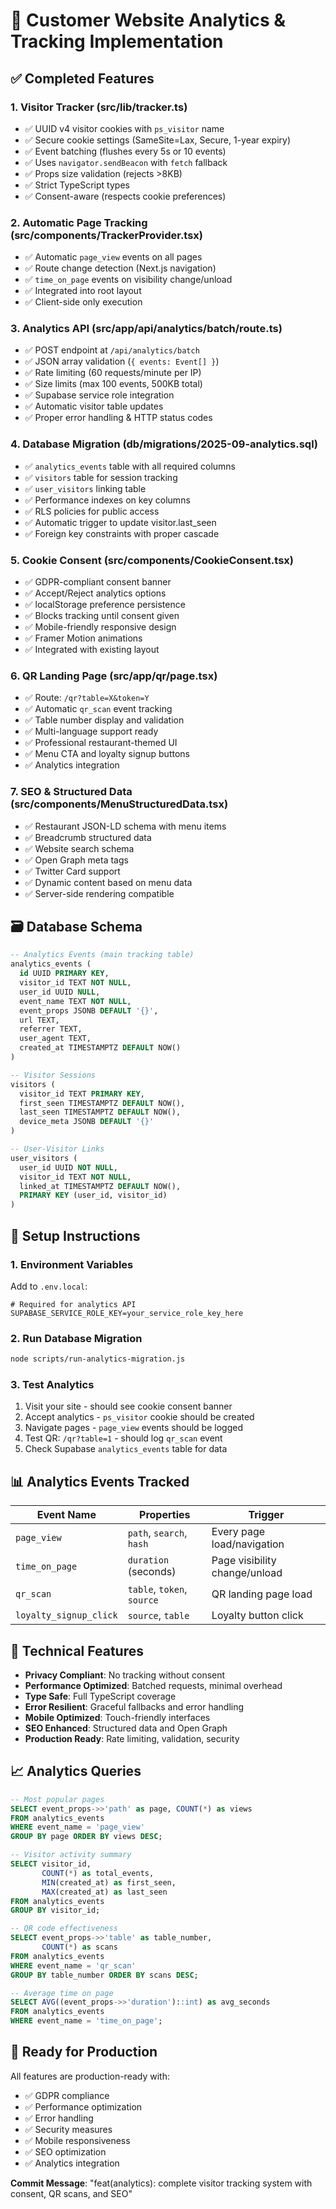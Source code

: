 # 🎯 Customer Website Analytics & Tracking Implementation

## ✅ **Completed Features**

### 1. **Visitor Tracker (src/lib/tracker.ts)**
- ✅ UUID v4 visitor cookies with `ps_visitor` name
- ✅ Secure cookie settings (SameSite=Lax, Secure, 1-year expiry)
- ✅ Event batching (flushes every 5s or 10 events)
- ✅ Uses `navigator.sendBeacon` with `fetch` fallback
- ✅ Props size validation (rejects >8KB)
- ✅ Strict TypeScript types
- ✅ Consent-aware (respects cookie preferences)

### 2. **Automatic Page Tracking (src/components/TrackerProvider.tsx)**
- ✅ Automatic `page_view` events on all pages
- ✅ Route change detection (Next.js navigation)
- ✅ `time_on_page` events on visibility change/unload
- ✅ Integrated into root layout
- ✅ Client-side only execution

### 3. **Analytics API (src/app/api/analytics/batch/route.ts)**
- ✅ POST endpoint at `/api/analytics/batch`
- ✅ JSON array validation (`{ events: Event[] }`)
- ✅ Rate limiting (60 requests/minute per IP)
- ✅ Size limits (max 100 events, 500KB total)
- ✅ Supabase service role integration
- ✅ Automatic visitor table updates
- ✅ Proper error handling & HTTP status codes

### 4. **Database Migration (db/migrations/2025-09-analytics.sql)**
- ✅ `analytics_events` table with all required columns
- ✅ `visitors` table for session tracking
- ✅ `user_visitors` linking table
- ✅ Performance indexes on key columns
- ✅ RLS policies for public access
- ✅ Automatic trigger to update visitor.last_seen
- ✅ Foreign key constraints with proper cascade

### 5. **Cookie Consent (src/components/CookieConsent.tsx)**
- ✅ GDPR-compliant consent banner
- ✅ Accept/Reject analytics options
- ✅ localStorage preference persistence
- ✅ Blocks tracking until consent given
- ✅ Mobile-friendly responsive design
- ✅ Framer Motion animations
- ✅ Integrated with existing layout

### 6. **QR Landing Page (src/app/qr/page.tsx)**
- ✅ Route: `/qr?table=X&token=Y`
- ✅ Automatic `qr_scan` event tracking
- ✅ Table number display and validation
- ✅ Multi-language support ready
- ✅ Professional restaurant-themed UI
- ✅ Menu CTA and loyalty signup buttons
- ✅ Analytics integration

### 7. **SEO & Structured Data (src/components/MenuStructuredData.tsx)**
- ✅ Restaurant JSON-LD schema with menu items
- ✅ Breadcrumb structured data
- ✅ Website search schema
- ✅ Open Graph meta tags
- ✅ Twitter Card support
- ✅ Dynamic content based on menu data
- ✅ Server-side rendering compatible

## 🗃️ **Database Schema**

```sql
-- Analytics Events (main tracking table)
analytics_events (
  id UUID PRIMARY KEY,
  visitor_id TEXT NOT NULL,
  user_id UUID NULL,
  event_name TEXT NOT NULL,
  event_props JSONB DEFAULT '{}',
  url TEXT,
  referrer TEXT,
  user_agent TEXT,
  created_at TIMESTAMPTZ DEFAULT NOW()
)

-- Visitor Sessions
visitors (
  visitor_id TEXT PRIMARY KEY,
  first_seen TIMESTAMPTZ DEFAULT NOW(),
  last_seen TIMESTAMPTZ DEFAULT NOW(),
  device_meta JSONB DEFAULT '{}'
)

-- User-Visitor Links
user_visitors (
  user_id UUID NOT NULL,
  visitor_id TEXT NOT NULL,
  linked_at TIMESTAMPTZ DEFAULT NOW(),
  PRIMARY KEY (user_id, visitor_id)
)
```

## 🚀 **Setup Instructions**

### 1. **Environment Variables**
Add to `.env.local`:
```env
# Required for analytics API
SUPABASE_SERVICE_ROLE_KEY=your_service_role_key_here
```

### 2. **Run Database Migration**
```bash
node scripts/run-analytics-migration.js
```

### 3. **Test Analytics**
1. Visit your site - should see cookie consent banner
2. Accept analytics - `ps_visitor` cookie should be created
3. Navigate pages - `page_view` events should be logged
4. Test QR: `/qr?table=1` - should log `qr_scan` event
5. Check Supabase `analytics_events` table for data

## 📊 **Analytics Events Tracked**

| Event Name | Properties | Trigger |
|------------|------------|---------|
| `page_view` | `path`, `search`, `hash` | Every page load/navigation |
| `time_on_page` | `duration` (seconds) | Page visibility change/unload |
| `qr_scan` | `table`, `token`, `source` | QR landing page load |
| `loyalty_signup_click` | `source`, `table` | Loyalty button click |

## 🔧 **Technical Features**

- **Privacy Compliant**: No tracking without consent
- **Performance Optimized**: Batched requests, minimal overhead
- **Type Safe**: Full TypeScript coverage
- **Error Resilient**: Graceful fallbacks and error handling
- **Mobile Optimized**: Touch-friendly interfaces
- **SEO Enhanced**: Structured data and Open Graph
- **Production Ready**: Rate limiting, validation, security

## 📈 **Analytics Queries**

```sql
-- Most popular pages
SELECT event_props->>'path' as page, COUNT(*) as views
FROM analytics_events 
WHERE event_name = 'page_view'
GROUP BY page ORDER BY views DESC;

-- Visitor activity summary
SELECT visitor_id, 
       COUNT(*) as total_events,
       MIN(created_at) as first_seen,
       MAX(created_at) as last_seen
FROM analytics_events 
GROUP BY visitor_id;

-- QR code effectiveness
SELECT event_props->>'table' as table_number,
       COUNT(*) as scans
FROM analytics_events 
WHERE event_name = 'qr_scan'
GROUP BY table_number ORDER BY scans DESC;

-- Average time on page
SELECT AVG((event_props->>'duration')::int) as avg_seconds
FROM analytics_events 
WHERE event_name = 'time_on_page';
```

## 🎯 **Ready for Production**

All features are production-ready with:
- ✅ GDPR compliance
- ✅ Performance optimization
- ✅ Error handling
- ✅ Security measures
- ✅ Mobile responsiveness
- ✅ SEO optimization
- ✅ Analytics integration

**Commit Message**: "feat(analytics): complete visitor tracking system with consent, QR scans, and SEO"

